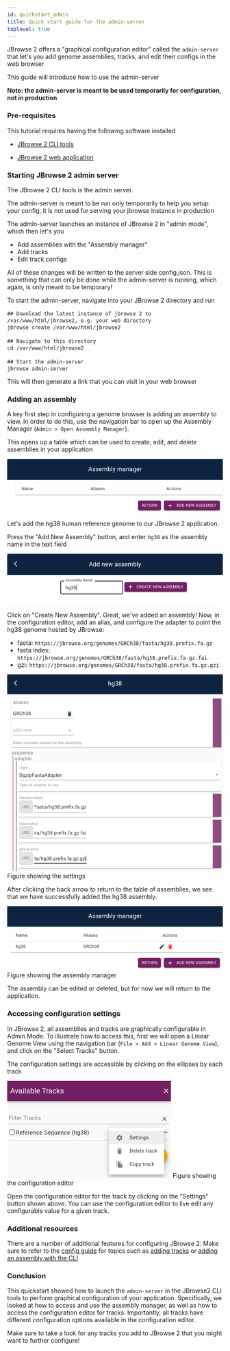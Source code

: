 ```yaml
---
id: quickstart_admin
title: Quick start guide for the admin-server
toplevel: true
---
```


JBrowse 2 offers a "graphical configuration editor" called the `admin-server`
that let's you add genome assemblies, tracks, and edit their configs in the web
browser

This guide will introduce how to use the admin-server

**Note: the admin-server is meant to be used temporarily for configuration, not in production**

### Pre-requisites

This tutorial requires having the following software installed

- [JBrowse 2 CLI tools](quickstart_web#install-the-cli-tools)

- [JBrowse 2 web application](quickstart_web#using-jbrowse-create-to-install-jbrowse)

### Starting JBrowse 2 admin server

The JBrowse 2 CLI tools is the admin server.

The admin-server is meant to be run only temporarily to help you setup your
config, it is not used for serving your jbrowse instance in production

The admin-server launches an instance of JBrowse 2 in "admin mode", which then let's you

- Add assemblies with the "Assembly manager"
- Add tracks
- Edit track configs

All of these changes will be written to the server side config.json. This is
something that can only be done while the admin-server is running, which again,
is only meant to be temporary!

To start the admin-server, navigate into your JBrowse 2 directory and run

```sh-session
## Download the latest instance of jbrowse 2 to /var/www/html/jbrowse2, e.g. your web directory
jbrowse create /var/www/html/jbrowse2

## Navigate to this directory
cd /var/www/html/jbrowse2

## Start the admin-server
jbrowse admin-server
```

This will then generate a link that you can visit in your web browser

### Adding an assembly

A key first step in configuring a genome browser is adding an assembly to view.
In order to do this, use the navigation bar to open up the Assembly Manager
(`Admin > Open Assembly Manager`).

This opens up a table which can be used to create, edit, and delete assemblies
in your application

![](./img/assembly_manager.png)

Let's add the hg38 human reference genome to our JBrowse 2 application.

Press the "Add New Assembly" button, and enter `hg38` as the assembly name in
the text field

![](./img/add_hg38_assembly.png)

Click on "Create New Assembly". Great, we've added an assembly! Now, in the
configuration editor, add an alias, and configure the adapter to point the hg38
genome hosted by JBrowse:

- fasta: `https://jbrowse.org/genomes/GRCh38/fasta/hg38.prefix.fa.gz`
- fasta index: `https://jbrowse.org/genomes/GRCh38/fasta/hg38.prefix.fa.gz.fai`
- gzi: `https://jbrowse.org/genomes/GRCh38/fasta/hg38.prefix.fa.gz.gzi`

![](./img/configure_hg38_assembly.png)
Figure showing the settings

After clicking the back arrow to return to the table of assemblies, we see that
we have successfully added the hg38 assembly.

![](./img/hg38_assembly_table.png)
Figure showing the assembly manager

The assembly can be edited or deleted, but for now we will return to the
application.

### Accessing configuration settings

In JBrowse 2, all assemblies and tracks are graphically configurable in Admin
Mode. To illustrate how to access this, first we will open a Linear Genome
View using the navigation bar (`File > Add > Linear Genome View`), and click on
the "Select Tracks" button.

The configuration settings are accessible by clicking on the ellipses by each
track

![](./img/admin_settings_access.png)
Figure showing the configuration editor

Open the configuration editor for the track by clicking on the "Settings"
button shown above. You can use the configuration editor to live edit any
configurable value for a given track.

### Additional resources

There are a number of additional features for configuring JBrowse 2. Make sure
to refer to the [config guide](config_guide.md) for topics such as [adding
tracks](config_guide.md#adding-tracks-and-connections) or [adding an assembly
with the CLI](config_guide.md#adding-an-assembly-with-the-cli)

### Conclusion

This quickstart showed how to launch the `admin-server` in the JBrowse2 CLI
tools to perform graphical configuration of your application. Specifically, we
looked at how to access and use the assembly manager, as well as how to access
the configuration editor for tracks. Importantly, all tracks have different
configuration options available in the configuration editor.

Make sure to take a look for any tracks you add to JBrowse 2 that you might
want to further configure!
